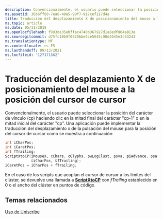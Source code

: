 ```yaml
---
description: Convencionalmente, el usuario puede seleccionar la posición del carácter de vínculo (cp) haciendo clic en la mitad final del carácter &\# 0034;cp-1&0034; o la mitad inicial del \# carácter &\# 0034;cp&\# 0034;.
ms.assetid: 36b6ff00-7ea8-40e5-90f7-917cef117d4a
title: Traducción del desplazamiento X de posicionamiento del mouse a la posición del cursor de cursor
ms.topic: article
ms.date: 05/31/2018
ms.openlocfilehash: f993de35ebffac4740b367927d1a8edf864a813e
ms.sourcegitcommit: d75fc10b9f0825bbe5ce5045c90d4045e3c53243
ms.translationtype: MT
ms.contentlocale: es-ES
ms.lasthandoff: 09/13/2021
ms.locfileid: "127171862"
---
```

# <a name="translating-mouse-hit-x-offset-to-caret-position"></a>Traducción del desplazamiento X de posicionamiento del mouse a la posición del cursor de cursor

Convencionalmente, el usuario puede seleccionar la posición del carácter de vínculo (cp) haciendo clic en la mitad final del carácter "cp-1" o en la mitad inicial del carácter "cp". Una aplicación puede implementar la traducción del desplazamiento x de la pulsación del mouse para la posición del cursor de cursor como se muestra a continuación:


```C++
int iCharPos;
int iCaretPos;
int fTrailing;
ScriptXtoCP(iMouseX, cChars, cGlyphs, pwLogClust, psva, piAdvance, psa,
            &iCharPos, &fTrailing);
iCaretPos = iCharPos + fTrailing;
```



En el caso de los scripts que acoplan el cursor de cursor a los límites del clúster, se devuelve una llamada a [**ScriptXtoCP**](/windows/desktop/api/Usp10/nf-usp10-scriptxtocp) con *fTrailing* establecido en 0 o el ancho del clúster en puntos de código.

## <a name="related-topics"></a>Temas relacionados

<dl> <dt>

[Uso de Uniscribe](using-uniscribe.md)
</dt> </dl>

 

 



